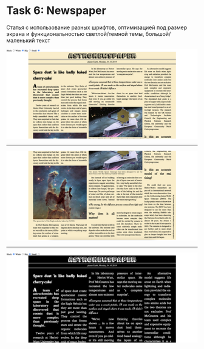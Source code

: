# Task 6: Newspaper

Статья с использование разных шрифтов, оптимизацией под размер экрана и функциональностью светлой/темной темы, 
большой/маленький текст


![alt](https://github.com/nilaev/frontend-yandex/blob/main/images/ux-06-1.png)
______________________________________________________________________________________________________________________________
![alt](https://github.com/nilaev/frontend-yandex/blob/main/images/ux-06-2.png)
______________________________________________________________________________________________________________________________
![alt](https://github.com/nilaev/frontend-yandex/blob/main/images/ux-06-3.png)
